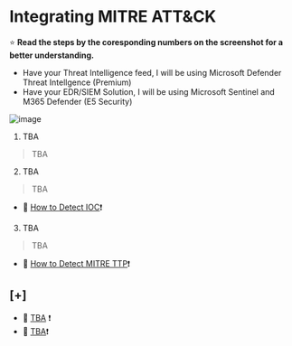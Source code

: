 # Integrating MITRE ATT&CK

:star: **Read the steps by the coresponding numbers on the screenshot for a better understanding.**
- Have your Threat Intelligence feed, I will be using Microsoft Defender Threat Intellgence (Premium)
- Have your EDR/SIEM Solution, I will be using Microsoft Sentinel and M365 Defender (E5 Security)

![image]()

1. TBA
  > TBA

2. TBA
  > TBA
  - :link: [How to Detect IOC](https://github.com/nguyentimmy/Detection-Engineering/blob/main/2%20-%20Detect%20Current%20Attack%20Trends%20Using%20Threat%20Intelligence/Detecting%20IOC.md):exclamation:

3. TBA
  > TBA
  - :link: [How to Detect MITRE TTP](https://github.com/nguyentimmy/Detection-Engineering/blob/main/2%20-%20Detect%20Current%20Attack%20Trends%20Using%20Threat%20Intelligence/Detection%20on%20MITRE%20ATT%26CK%20Techniques.md):exclamation:


## [+] 
- :link: [TBA]() :exclamation:
- :link: [TBA]():exclamation:
